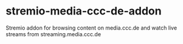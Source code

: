 # stremio-media-ccc-de-addon
Stremio addon for browsing content on media.ccc.de and watch live streams from streaming.media.ccc.de
